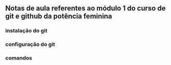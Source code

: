 ## Notas de aula referentes ao módulo 1 do curso de git e github da potência feminina 

### instalação do git

### configuração do git

### comandos